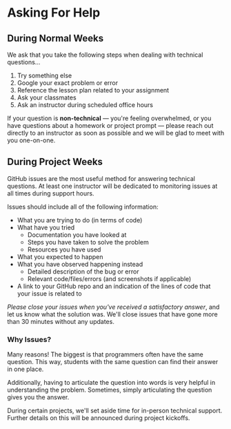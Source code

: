 # Asking For Help

## During Normal Weeks

We ask that you take the following steps when dealing with technical questions...

1. Try something else
2. Google your exact problem or error
3. Reference the lesson plan related to your assignment
4. Ask your classmates
5. Ask an instructor during scheduled office hours

If your question is **non-technical** — you're feeling overwhelmed, or you have questions about a homework or project prompt — please reach out directly to an instructor as soon as possible and we will be glad to meet with you one-on-one.

## During Project Weeks

GitHub issues are the most useful method for answering technical questions. At least one instructor will be dedicated to monitoring issues at all times during support hours.

Issues should include all of the following information:
- What you are trying to do (in terms of code)
- What have you tried
    - Documentation you have looked at
    - Steps you have taken to solve the problem
    - Resources you have used
- What you expected to happen
- What you have observed happening instead
    - Detailed description of the bug or error
    - Relevant code/files/errors (and screenshots if applicable)
- A link to your GitHub repo and an indication of the lines of code that your issue is related to

*Please close your issues when you've received a satisfactory answer*, and let us know what the solution was. We'll close issues that have gone more than 30 minutes without any updates.

### Why Issues?

Many reasons! The biggest is that programmers often have the same question. This way, students with the same question can find their answer in one place.

Additionally, having to articulate the question into words is very helpful in understanding the problem. Sometimes, simply articulating the question gives you the answer.

During certain projects, we'll set aside time for in-person technical support. Further details on this will be announced during project kickoffs.
